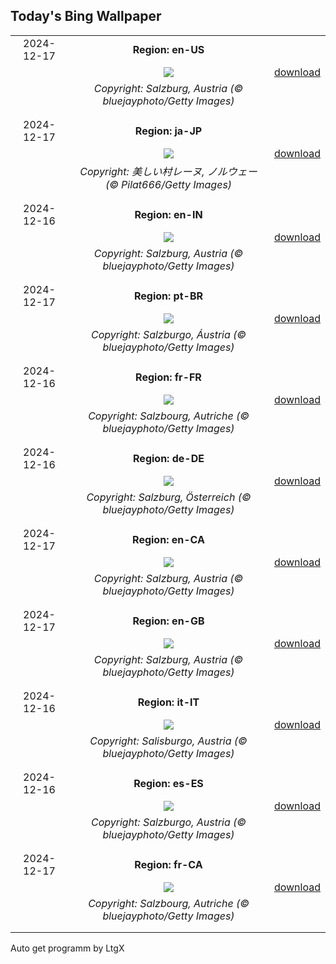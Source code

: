 ## Today's Bing Wallpaper
|      |      |      |
| :----: | :----: | :----: |
|2024-12-17|**Region: en-US**||
||![](https://www.bing.com/th?id=OHR.SalzburgSnow_EN-US8262729220_UHD.jpg&pid=hp&w=1152&h=648&rs=1&c=4)| [download](https://www.bing.com/th?id=OHR.SalzburgSnow_EN-US8262729220_UHD.jpg)|
||*Copyright: Salzburg, Austria (© bluejayphoto/Getty Images)*
||
|||
|2024-12-17|**Region: ja-JP**||
||![](https://www.bing.com/th?id=OHR.ReinefjordenNorway_JA-JP8145740016_UHD.jpg&pid=hp&w=1152&h=648&rs=1&c=4)| [download](https://www.bing.com/th?id=OHR.ReinefjordenNorway_JA-JP8145740016_UHD.jpg)|
||*Copyright: 美しい村レーヌ, ノルウェー (© Pilat666/Getty Images)*
||
|||
|2024-12-16|**Region: en-IN**||
||![](https://www.bing.com/th?id=OHR.SalzburgSnow_EN-IN9939957339_UHD.jpg&pid=hp&w=1152&h=648&rs=1&c=4)| [download](https://www.bing.com/th?id=OHR.SalzburgSnow_EN-IN9939957339_UHD.jpg)|
||*Copyright: Salzburg, Austria (© bluejayphoto/Getty Images)*
||
|||
|2024-12-17|**Region: pt-BR**||
||![](https://www.bing.com/th?id=OHR.SalzburgSnow_PT-BR6117595550_UHD.jpg&pid=hp&w=1152&h=648&rs=1&c=4)| [download](https://www.bing.com/th?id=OHR.SalzburgSnow_PT-BR6117595550_UHD.jpg)|
||*Copyright: Salzburgo, Áustria (© bluejayphoto/Getty Images)*
||
|||
|2024-12-16|**Region: fr-FR**||
||![](https://www.bing.com/th?id=OHR.SalzburgSnow_FR-FR2498324626_UHD.jpg&pid=hp&w=1152&h=648&rs=1&c=4)| [download](https://www.bing.com/th?id=OHR.SalzburgSnow_FR-FR2498324626_UHD.jpg)|
||*Copyright: Salzbourg, Autriche (© bluejayphoto/Getty Images)*
||
|||
|2024-12-16|**Region: de-DE**||
||![](https://www.bing.com/th?id=OHR.SalzburgSnow_DE-DE5352398270_UHD.jpg&pid=hp&w=1152&h=648&rs=1&c=4)| [download](https://www.bing.com/th?id=OHR.SalzburgSnow_DE-DE5352398270_UHD.jpg)|
||*Copyright: Salzburg, Österreich (© bluejayphoto/Getty Images)*
||
|||
|2024-12-17|**Region: en-CA**||
||![](https://www.bing.com/th?id=OHR.SalzburgSnow_EN-CA2222024592_UHD.jpg&pid=hp&w=1152&h=648&rs=1&c=4)| [download](https://www.bing.com/th?id=OHR.SalzburgSnow_EN-CA2222024592_UHD.jpg)|
||*Copyright: Salzburg, Austria (© bluejayphoto/Getty Images)*
||
|||
|2024-12-17|**Region: en-GB**||
||![](https://www.bing.com/th?id=OHR.SalzburgSnow_EN-GB5350086810_UHD.jpg&pid=hp&w=1152&h=648&rs=1&c=4)| [download](https://www.bing.com/th?id=OHR.SalzburgSnow_EN-GB5350086810_UHD.jpg)|
||*Copyright: Salzburg, Austria (© bluejayphoto/Getty Images)*
||
|||
|2024-12-16|**Region: it-IT**||
||![](https://www.bing.com/th?id=OHR.SalzburgSnow_IT-IT6943675624_UHD.jpg&pid=hp&w=1152&h=648&rs=1&c=4)| [download](https://www.bing.com/th?id=OHR.SalzburgSnow_IT-IT6943675624_UHD.jpg)|
||*Copyright: Salisburgo, Austria (© bluejayphoto/Getty Images)*
||
|||
|2024-12-16|**Region: es-ES**||
||![](https://www.bing.com/th?id=OHR.SalzburgSnow_ES-ES9070747480_UHD.jpg&pid=hp&w=1152&h=648&rs=1&c=4)| [download](https://www.bing.com/th?id=OHR.SalzburgSnow_ES-ES9070747480_UHD.jpg)|
||*Copyright: Salzburgo, Austria (© bluejayphoto/Getty Images)*
||
|||
|2024-12-17|**Region: fr-CA**||
||![](https://www.bing.com/th?id=OHR.SalzburgSnow_FR-CA8518855447_UHD.jpg&pid=hp&w=1152&h=648&rs=1&c=4)| [download](https://www.bing.com/th?id=OHR.SalzburgSnow_FR-CA8518855447_UHD.jpg)|
||*Copyright: Salzbourg, Autriche (© bluejayphoto/Getty Images)*
||
|||

Auto get programm by LtgX
